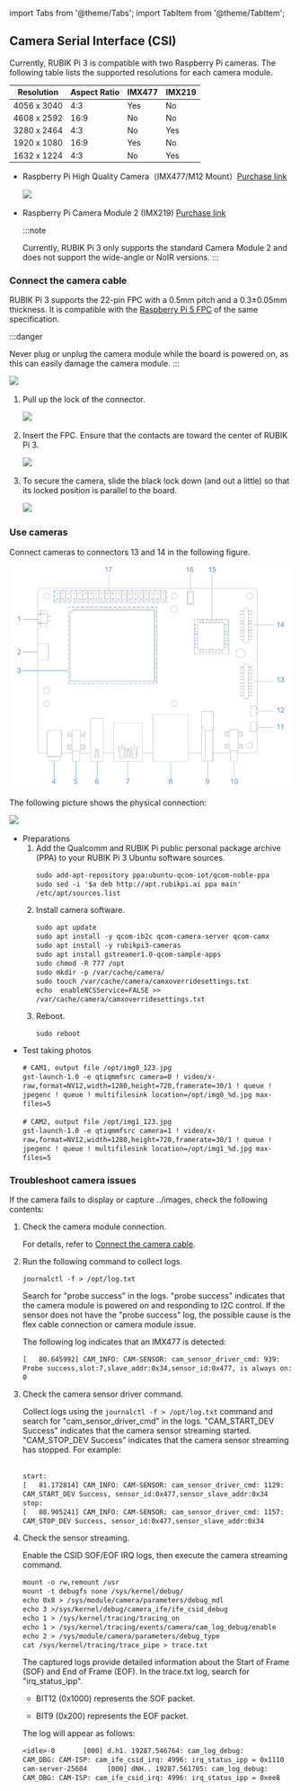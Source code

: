 import Tabs from '@theme/Tabs';
import TabItem from '@theme/TabItem';


## Camera Serial Interface (CSI)

Currently, RUBIK Pi 3 is compatible with two Raspberry Pi cameras. The following table lists the supported resolutions for each camera module.

| Resolution  | Aspect Ratio  | IMX477 | IMX219 |
| ----------- | ----          | ------ | ------ |
| 4056 x 3040 | 4:3           | Yes    | No     |
| 4608 x 2592 | 16:9          | No     | No     |
| 3280 x 2464 | 4:3           | No     | Yes    |
| 1920 x 1080 | 16:9          | Yes    | No     |
| 1632 x 1224 | 4:3           | No     | Yes    |

* Raspberry Pi High Quality Camera（IMX477/M12 Mount）[Purchase link](https://www.raspberrypi.com/products/raspberry-pi-high-quality-camera/)

  ![](../images/20250314-155508.jpg)

* Raspberry Pi Camera Module 2 (IMX219) [Purchase link](https://www.raspberrypi.com/products/camera-module-v2/)

  :::note
  
  Currently, RUBIK Pi 3 only supports the standard Camera Module 2 and does not support the wide-angle or NoIR versions.
  :::

### Connect the camera cable
<a id="cameracable"></a>

RUBIK Pi 3 supports the 22-pin FPC with a 0.5mm pitch and a 0.3±0.05mm thickness. It is compatible with the [Raspberry Pi 5 FPC](https://www.raspberrypi.com/products/camera-cable/) of the same specification.

:::danger

Never plug or unplug the camera module while the board is powered on, as this can easily damage the camera module.
:::

![](../images/20250314-155515.jpg)

1. Pull up the lock of the connector.

   ![](../images/20250314-155519.jpg)

2. Insert the FPC. Ensure that the contacts are toward the center of RUBIK Pi 3.

   ![](../images/20250314-155503.jpg)

3. To secure the camera, slide the black lock down (and out a little) so that its locked position is parallel to the board.

   ![](../images/20250314-155500.jpg)

### Use cameras

Connect cameras to connectors 13 and 14 in the following figure.

![](../images/image-124.png)

The following picture shows the physical connection:

![](../images/20250314-155452.jpg)

* Preparations
    1. Add the Qualcomm and RUBIK Pi public personal package archive (PPA) to your RUBIK Pi 3 Ubuntu software sources.
        ```shell
        sudo add-apt-repository ppa:ubuntu-qcom-iot/qcom-noble-ppa
        sudo sed -i '$a deb http://apt.rubikpi.ai ppa main' /etc/apt/sources.list
        ```
    2. Install camera software.
        ```shell
        sudo apt update
        sudo apt install -y qcom-ib2c qcom-camera-server qcom-camx
        sudo apt install -y rubikpi3-cameras
        sudo apt install gstreamer1.0-qcom-sample-apps
        sudo chmod -R 777 /opt
        sudo mkdir -p /var/cache/camera/
        sudo touch /var/cache/camera/camxoverridesettings.txt
        echo  enableNCSService=FALSE >> /var/cache/camera/camxoverridesettings.txt
        ```
    3. Reboot.
        ```shell
        sudo reboot
        ```
* Test taking photos
    ```shell
    # CAM1, output file /opt/img0_123.jpg
    gst-launch-1.0 -e qtiqmmfsrc camera=0 ! video/x-raw,format=NV12,width=1280,height=720,framerate=30/1 ! queue ! jpegenc ! queue ! multifilesink location=/opt/img0_%d.jpg max-files=5

    # CAM2, output file /opt/img1_123.jpg
    gst-launch-1.0 -e qtiqmmfsrc camera=1 ! video/x-raw,format=NV12,width=1280,height=720,framerate=30/1 ! queue ! jpegenc ! queue ! multifilesink location=/opt/img1_%d.jpg max-files=5
    ```


### Troubleshoot camera issues

If the camera fails to display or capture ../images, check the following contents:

1. Check the camera module connection.

   For details, refer to [Connect the camera cable](#cameracable).

2. Run the following command to collect logs.

   ```shell
   journalctl -f > /opt/log.txt
   ```

   Search for "probe success" in the logs. "probe success" indicates that the camera module is powered on and responding to I2C control. If the sensor does not have the "probe success" log, the possible cause is the flex cable connection or camera module issue.
   

   The following log indicates that an IMX477 is detected:

   ```shell
   [   80.645992] CAM_INFO: CAM-SENSOR: cam_sensor_driver_cmd: 939: Probe success,slot:7,slave_addr:0x34,sensor_id:0x477, is always on: 0
   ```

3. Check the camera sensor driver command.

   Collect logs using the `journalctl -f > /opt/log.txt` command and search for "cam_sensor_driver_cmd" in the logs. "CAM_START_DEV Success" indicates that the camera sensor streaming started. "CAM_STOP_DEV Success" indicates that the camera sensor streaming has stopped. For example:

   ```shell

   start:
   [   81.172814] CAM_INFO: CAM-SENSOR: cam_sensor_driver_cmd: 1129: CAM_START_DEV Success, sensor_id:0x477,sensor_slave_addr:0x34
   stop:
   [   88.905241] CAM_INFO: CAM-SENSOR: cam_sensor_driver_cmd: 1157: CAM_STOP_DEV Success, sensor_id:0x477,sensor_slave_addr:0x34
   ```

4. Check the sensor streaming.

   Enable the CSID SOF/EOF IRQ logs, then execute the camera streaming command.

   ```shell
   mount -o rw,remount /usr
   mount -t debugfs none /sys/kernel/debug/
   echo 0x8 > /sys/module/camera/parameters/debug_mdl
   echo 3 >/sys/kernel/debug/camera_ife/ife_csid_debug
   echo 1 > /sys/kernel/tracing/tracing_on
   echo 1 > /sys/kernel/tracing/events/camera/cam_log_debug/enable
   echo 2 > /sys/module/camera/parameters/debug_type
   cat /sys/kernel/tracing/trace_pipe > trace.txt

   ```

   The captured logs provide detailed information about the Start of Frame (SOF) and End of Frame (EOF). In the trace.txt log, search for "irq_status_ipp".

   * BIT12 (0x1000) represents the SOF packet.

   * BIT9 (0x200) represents the EOF packet.

   The log will appear as follows:

   ```shell
   <idle>-0       [000] d.h1. 19287.546764: cam_log_debug:
   CAM_DBG: CAM-ISP: cam_ife_csid_irq: 4996: irq_status_ipp = 0x1110 cam-server-25604     [000] dNH.. 19287.561705: cam_log_debug:
   CAM_DBG: CAM-ISP: cam_ife_csid_irq: 4996: irq_status_ipp = 0xee8
   ```
